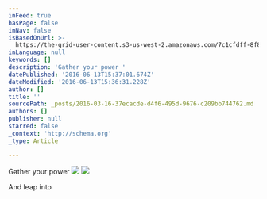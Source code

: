 ```yaml
---
inFeed: true
hasPage: false
inNav: false
isBasedOnUrl: >-
  https://the-grid-user-content.s3-us-west-2.amazonaws.com/7c1cfdff-8f8c-446a-9330-d0865859439b.png
inLanguage: null
keywords: []
description: 'Gather your power '
datePublished: '2016-06-13T15:37:01.674Z'
dateModified: '2016-06-13T15:36:31.228Z'
author: []
title: ''
sourcePath: _posts/2016-03-16-37ecacde-d4f6-495d-9676-c209bb744762.md
authors: []
publisher: null
starred: false
_context: 'http://schema.org'
_type: Article

---
```

Gather your power ![](https://the-grid-user-content.s3-us-west-2.amazonaws.com/7c1cfdff-8f8c-446a-9330-d0865859439b.png)
![](https://the-grid-user-content.s3-us-west-2.amazonaws.com/afc059ce-3b36-47cb-9800-a0a5e81a1e58.png)

And leap into